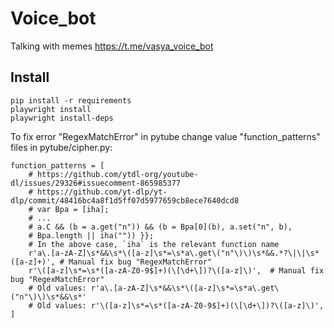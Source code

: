 # Voice_bot

Talking with memes
https://t.me/vasya_voice_bot

## Install
    pip install -r requirements
    playwright install
    playwright install-deps

To fix error "RegexMatchError" in pytube change value "function_patterns" files in pytube/cipher.py:

    function_patterns = [
        # https://github.com/ytdl-org/youtube-dl/issues/29326#issuecomment-865985377
        # https://github.com/yt-dlp/yt-dlp/commit/48416bc4a8f1d5ff07d5977659cb8ece7640dcd8
        # var Bpa = [iha];
        # ...
        # a.C && (b = a.get("n")) && (b = Bpa[0](b), a.set("n", b),
        # Bpa.length || iha("")) }};
        # In the above case, `iha` is the relevant function name
        r'a\.[a-zA-Z]\s*&&\s*\([a-z]\s*=\s*a\.get\("n"\)\)\s*&&.*?\|\|\s*([a-z]+)', # Manual fix bug "RegexMatchError"
        r'\([a-z]\s*=\s*([a-zA-Z0-9$]+)(\[\d+\])?\([a-z]\)',  # Manual fix bug "RegexMatchError"
        # Old values: r'a\.[a-zA-Z]\s*&&\s*\([a-z]\s*=\s*a\.get\("n"\)\)\s*&&\s*'
        # Old values: r'\([a-z]\s*=\s*([a-zA-Z0-9$]+)(\[\d+\])?\([a-z]\)',
    ]